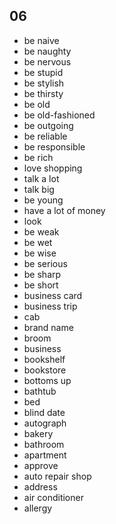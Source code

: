 ## 06
- be naive
- be naughty
- be nervous
- be stupid
- be stylish
- be thirsty
- be old
- be old-fashioned
- be outgoing
- be reliable
- be responsible
- be rich
- love shopping
- talk a lot
- talk big
- be young
- have a lot of money
- look
- be weak
- be wet
- be wise
- be serious
- be sharp
- be short
- business card
- business trip
- cab
- brand name
- broom
- business
- bookshelf
- bookstore
- bottoms up
- bathtub
- bed
- blind date
- autograph
- bakery
- bathroom
- apartment
- approve
- auto repair shop
- address
- air conditioner
- allergy
